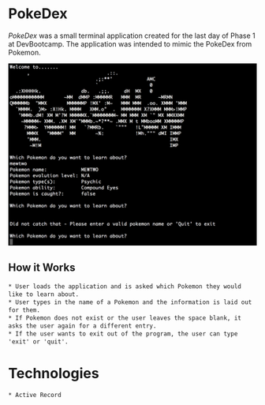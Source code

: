 # PokeDex

_PokeDex_ was a small terminal application created for the last day of Phase 1 at DevBootcamp. The application was intended to mimic the PokeDex from Pokemon. 

![alt text](terminal_screenshot.png "Terminal Screenshot")


## How it Works
```
* User loads the application and is asked which Pokemon they would like to learn about. 
* User types in the name of a Pokemon and the information is laid out for them. 
* If Pokemon does not exist or the user leaves the space blank, it asks the user again for a different entry. 
* If the user wants to exit out of the program, the user can type 'exit' or 'quit'. 
```

# Technologies
```
* Active Record
```
